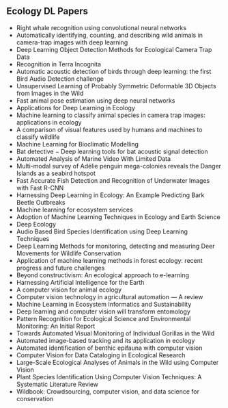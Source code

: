 <h2>Ecology DL Papers</h2>


<ul>

                             

 <li><a target="_blank" href="https://github.com/manjunath5496/Ecology-DL-Papers/blob/master/ecl(1).pdf" style="text-decoration:none;">Right whale recognition using convolutional neural networks</a></li>

 <li><a target="_blank" href="https://github.com/manjunath5496/Ecology-DL-Papers/blob/master/ecl(2).pdf" style="text-decoration:none;">Automatically identifying, counting, and
describing wild animals in camera-trap images with deep learning</a></li>

<li><a target="_blank" href="https://github.com/manjunath5496/Ecology-DL-Papers/blob/master/ecl(3).pdf" style="text-decoration:none;">Deep Learning Object Detection Methods for
Ecological Camera Trap Data</a></li>
 <li><a target="_blank" href="https://github.com/manjunath5496/Ecology-DL-Papers/blob/master/ecl(4).pdf" style="text-decoration:none;">Recognition in Terra Incognita</a></li>                              
<li><a target="_blank" href="https://github.com/manjunath5496/Ecology-DL-Papers/blob/master/ecl(5).pdf" style="text-decoration:none;">Automatic acoustic detection of birds through deep learning: the first Bird Audio Detection challenge</a></li>
<li><a target="_blank" href="https://github.com/manjunath5496/Ecology-DL-Papers/blob/master/ecl(6).pdf" style="text-decoration:none;">Unsupervised Learning of Probably Symmetric Deformable 3D Objects from Images in the Wild</a></li>
 <li><a target="_blank" href="https://github.com/manjunath5496/Ecology-DL-Papers/blob/master/ecl(7).pdf" style="text-decoration:none;">Fast animal pose estimation using deep neural networks</a></li>

 <li><a target="_blank" href="https://github.com/manjunath5496/Ecology-DL-Papers/blob/master/ecl(8).pdf" style="text-decoration:none;"> Applications for Deep Learning in Ecology</a></li>
   <li><a target="_blank" href="https://github.com/manjunath5496/Ecology-DL-Papers/blob/master/ecl(9).pdf" style="text-decoration:none;">Machine learning to classify animal species in camera trap images: applications in ecology</a></li>
  
   
 <li><a target="_blank" href="https://github.com/manjunath5496/Ecology-DL-Papers/blob/master/ecl(10).pdf" style="text-decoration:none;">A comparison of visual features used by humans and machines to classify wildlife</a></li>                              
<li><a target="_blank" href="https://github.com/manjunath5496/Ecology-DL-Papers/blob/master/ecl(11).pdf" style="text-decoration:none;">Machine Learning for Bioclimatic Modelling</a></li>
<li><a target="_blank" href="https://github.com/manjunath5496/Ecology-DL-Papers/blob/master/ecl(12).pdf" style="text-decoration:none;">Bat detective &minus; Deep learning tools for bat acoustic signal detection</a></li>
<li><a target="_blank" href="https://github.com/manjunath5496/Ecology-DL-Papers/blob/master/ecl(13).pdf" style="text-decoration:none;">Automated Analysis of Marine Video With Limited Data</a></li>

<li><a target="_blank" href="https://github.com/manjunath5496/Ecology-DL-Papers/blob/master/ecl(14).pdf" style="text-decoration:none;">Multi-modal survey of Adélie
penguin mega-colonies reveals the Danger Islands as a seabird hotspot</a></li>
                              
<li><a target="_blank" href="https://github.com/manjunath5496/Ecology-DL-Papers/blob/master/ecl(15).pdf" style="text-decoration:none;">Fast Accurate Fish Detection and Recognition of Underwater Images with Fast R-CNN</a></li>

<li><a target="_blank" href="https://github.com/manjunath5496/Ecology-DL-Papers/blob/master/ecl(16).pdf" style="text-decoration:none;">Harnessing Deep Learning in
Ecology: An Example Predicting Bark Beetle Outbreaks</a></li>

  <li><a target="_blank" href="https://github.com/manjunath5496/Ecology-DL-Papers/blob/master/ecl(17).pdf" style="text-decoration:none;">
Machine learning for ecosystem services</a></li>   
  
<li><a target="_blank" href="https://github.com/manjunath5496/Ecology-DL-Papers/blob/master/ecl(18).pdf" style="text-decoration:none;">Adoption of Machine Learning Techniques in Ecology and Earth Science</a></li> 

<li><a target="_blank" href="https://github.com/manjunath5496/Ecology-DL-Papers/blob/master/ecl(19).pdf" style="text-decoration:none;">Deep Ecology</a></li> 

<li><a target="_blank" href="https://github.com/manjunath5496/Ecology-DL-Papers/blob/master/ecl(20).pdf" style="text-decoration:none;">
Audio Based Bird Species Identification using Deep Learning Techniques</a></li>

<li><a target="_blank" href="https://github.com/manjunath5496/Ecology-DL-Papers/blob/master/ecl(21).pdf" style="text-decoration:none;">Deep Learning Methods for monitoring, detecting and measuring Deer Movements for Wildlife Conservation</a></li>
<li><a target="_blank" href="https://github.com/manjunath5496/Ecology-DL-Papers/blob/master/ecl(22).pdf" style="text-decoration:none;">Application of machine learning methods in forest ecology: recent progress and future challenges</a></li> 
 <li><a target="_blank" href="https://github.com/manjunath5496/Ecology-DL-Papers/blob/master/ecl(23).pdf" style="text-decoration:none;">Beyond constructivism:
An ecological approach to e-learning</a></li> 
 

   <li><a target="_blank" href="https://github.com/manjunath5496/Ecology-DL-Papers/blob/master/ecl(24).pdf" style="text-decoration:none;">Harnessing Artificial Intelligence for the Earth</a></li>
 
   <li><a target="_blank" href="https://github.com/manjunath5496/Ecology-DL-Papers/blob/master/ecl(25).pdf" style="text-decoration:none;">A computer vision for animal ecology</a></li>                              

<li><a target="_blank" href="https://github.com/manjunath5496/Ecology-DL-Papers/blob/master/ecl(26).pdf" style="text-decoration:none;">Computer vision technology in agricultural
automation — A review</a></li>
 <li><a target="_blank" href="https://github.com/manjunath5496/Ecology-DL-Papers/blob/master/ecl(27).pdf" style="text-decoration:none;">Machine Learning in Ecosystem Informatics and Sustainability</a></li>
   
 
   <li><a target="_blank" href="https://github.com/manjunath5496/Ecology-DL-Papers/blob/master/ecl(28).pdf" style="text-decoration:none;">Deep learning and computer vision will transform entomology</a></li>
 
   <li><a target="_blank" href="https://github.com/manjunath5496/Ecology-DL-Papers/blob/master/ecl(29).pdf" style="text-decoration:none;">Pattern Recognition for Ecological Science and Environmental Monitoring: An Initial Report</a></li>                              

  <li><a target="_blank" href="https://github.com/manjunath5496/Ecology-DL-Papers/blob/master/ecl(30).pdf" style="text-decoration:none;">Towards Automated Visual Monitoring of Individual Gorillas in the Wild</a></li>
 
   <li><a target="_blank" href="https://github.com/manjunath5496/Ecology-DL-Papers/blob/master/ecl(31).pdf" style="text-decoration:none;">Automated image-based tracking and
its application in ecology</a></li> 
    <li><a target="_blank" href="https://github.com/manjunath5496/Ecology-DL-Papers/blob/master/ecl(32).pdf" style="text-decoration:none;">
Automated identification of benthic epifauna with computer vision</a></li> 

   <li><a target="_blank" href="https://github.com/manjunath5496/Ecology-DL-Papers/blob/master/ecl(33).pdf" style="text-decoration:none;">Computer Vision for Data Cataloging in Ecological Research</a></li>                              

  <li><a target="_blank" href="https://github.com/manjunath5496/Ecology-DL-Papers/blob/master/ecl(34).pdf" style="text-decoration:none;">Large-Scale Ecological Analyses of Animals in the Wild using Computer Vision</a></li> 
 
  <li><a target="_blank" href="https://github.com/manjunath5496/Ecology-DL-Papers/blob/master/ecl(35).pdf" style="text-decoration:none;">Plant Species Identification Using Computer Vision Techniques: A Systematic Literature Review</a></li> 

  <li><a target="_blank" href="https://github.com/manjunath5496/Ecology-DL-Papers/blob/master/ecl(36).pdf" style="text-decoration:none;">Wildbook: Crowdsourcing, computer vision, and data science for conservation</a></li> 
 








</ul>
